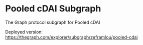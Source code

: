 # Pooled cDAI Subgraph
The Graph protocol subgraph for Pooled cDAI

Deployed version: https://thegraph.com/explorer/subgraph/zeframlou/pooled-cdai
